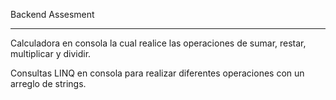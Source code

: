 Backend Assesment
_________________

Calculadora en consola la cual realice las operaciones de sumar, restar, multiplicar y dividir.

Consultas LINQ en consola para realizar diferentes operaciones con un arreglo de strings.
